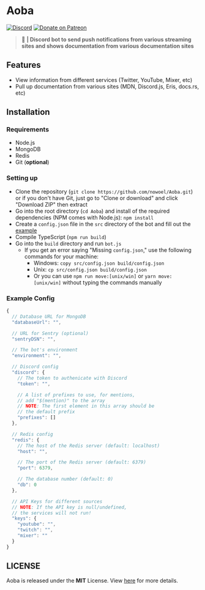 # Aoba
[![Discord](https://discordapp.com/api/guilds/382725233695522816/embed.png)](https://discord.gg/yDnbEDH) [![Donate on Patreon](https://img.shields.io/badge/patreon-auguwu-blue.svg?logo=patreon&logoWidth=30&logoColor=F96854&style=popout-square)](https://patreon.com/auguwu)

> :speedboat: **| Discord bot to send push notifications from various streaming sites and shows documentation from various documentation sites**

## Features
- View information from different services (Twitter, YouTube, Mixer, etc)
- Pull up documentation from various sites (MDN, Discord.js, Eris, docs.rs, etc)

## Installation
### Requirements
- Node.js
- MongoDB
- Redis 
- Git (**optional**)

### Setting up
- Clone the repository (``git clone https://github.com/nowoel/Aoba.git``) or if you don't have Git, just go to "Clone or download" and click "Download ZIP" then extract
- Go into the root directory (``cd Aoba``) and install of the required dependencies (NPM comes with Node.js): ``npm install``
- Create a `config.json` file in the `src` directory of the bot and fill out the [example](https://github.com/nowoel/Aoba#example-config)
- Compile TypeScript (``npm run build``)
- Go into the `build` directory and run `bot.js`
  - If you get an error saying "Missing `config.json`," use the following commands for your machine:
    - Windows: `copy src/config.json build/config.json`
    - Unix: `cp src/config.json build/config.json`
    - Or you can use `npm run move:[unix/win]` or `yarn move:[unix/win]` without typing the commands manually

### Example Config
```js
{
  // Database URL for MongoDB
  "databaseUrl": "",

  // URL for Sentry (optional)
  "sentryDSN": "",

  // The bot's environment
  "environment": "",

  // Discord config
  "discord": {
    // The token to authenicate with Discord
    "token": "",

    // A list of prefixes to use, for mentions,
    // add "$(mention)" to the array
    // NOTE: The first element in this array should be
    // the default prefix
    "prefixes": []
  },

  // Redis config
  "redis": {
    // The host of the Redis server (default: localhost)
    "host": "",

    // The port of the Redis server (default: 6379)
    "port": 6379,

    // The database number (default: 0)
    "db": 0
  },

  // API Keys for different sources
  // NOTE: If the API key is null/undefined,
  // the services will not run!
  "keys": {
    "youtube": "",
    "twitch": "",
    "mixer": ""
  }
}
```

## LICENSE
Aoba is released under the **MIT** License. View [here](/LICENSE) for more details.